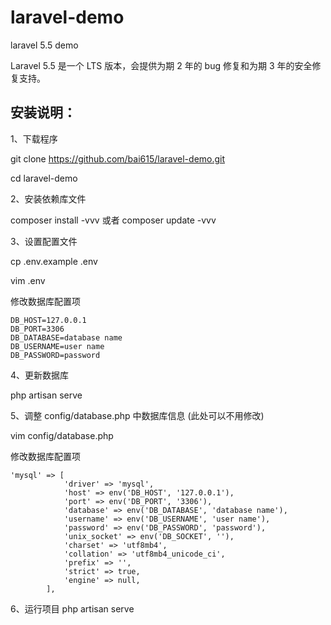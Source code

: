 # laravel-demo

laravel 5.5 demo

Laravel 5.5 是一个 LTS 版本，会提供为期 2 年的 bug 修复和为期 3 年的安全修复支持。


## 安装说明：

1、下载程序

git clone https://github.com/bai615/laravel-demo.git

cd laravel-demo


2、安装依赖库文件

composer install -vvv 或者 composer update -vvv

3、设置配置文件

cp .env.example .env

vim .env

修改数据库配置项
```
DB_HOST=127.0.0.1
DB_PORT=3306
DB_DATABASE=database name
DB_USERNAME=user name
DB_PASSWORD=password
```

4、更新数据库

php artisan serve

5、调整 config/database.php 中数据库信息 (此处可以不用修改)

vim config/database.php

修改数据库配置项
```
'mysql' => [
            'driver' => 'mysql',
            'host' => env('DB_HOST', '127.0.0.1'),
            'port' => env('DB_PORT', '3306'),
            'database' => env('DB_DATABASE', 'database name'),
            'username' => env('DB_USERNAME', 'user name'),
            'password' => env('DB_PASSWORD', 'password'),
            'unix_socket' => env('DB_SOCKET', ''),
            'charset' => 'utf8mb4',
            'collation' => 'utf8mb4_unicode_ci',
            'prefix' => '',
            'strict' => true,
            'engine' => null,
        ],
```

6、运行项目
php artisan serve
